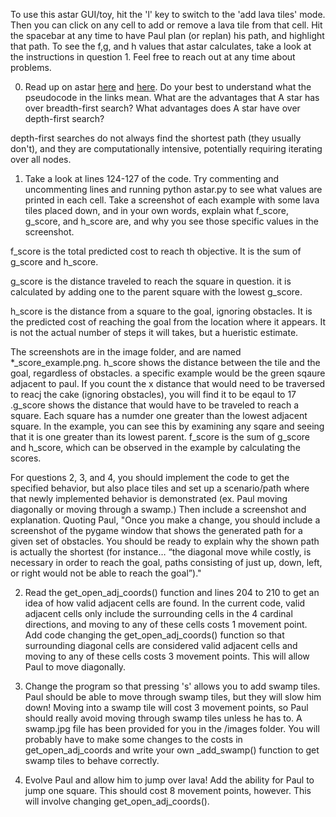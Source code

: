 To use this astar GUI/toy, hit the 'l' key to switch to the 'add lava tiles' mode. Then you can click on any cell to add or remove a lava tile from that cell. Hit the spacebar at any time to have Paul plan (or replan) his path, and highlight that path. To see the f,g, and h values that astar calculates, take a look at the instructions in question 1. Feel free to reach out at any time about problems.

0. Read up on astar [here](http://web.mit.edu/eranki/www/tutorials/search/) and [here](http://www.raywenderlich.com/4946/introduction-to-a-pathfinding). Do your best to understand what the pseudocode in the links mean. What are the advantages that A star has over breadth-first search? What advantages does A star have over depth-first search? 


depth-first searches do not always find the shortest path (they usually don't), and they are computationally intensive, potentially requiring iterating over all nodes.





1. Take a look at lines 124-127 of the code. Try commenting and uncommenting lines and running python astar.py to see what values are printed in each cell. Take a screenshot of each example with some lava tiles placed down, and in your own words, explain what f_score, g_score, and h_score are, and why you see those specific values in the screenshot.

f_score is the total predicted cost to reach th objective. It is the sum of g_score and h_score.

g_score is the distance traveled to reach the square in question. it is calculated by adding one to the parent square with the lowest g_score.

h_score is the distance from a square to the goal, ignoring obstacles. It is the predicted cost of reaching the goal from the location where it appears. It is not the actual number of steps it will takes, but a hueristic estimate.

The screenshots are in the image folder, and are named \*\_score_example.png. h_score shows the distance between the tile and the goal, regardless of obstacles. a specific example would be the green sqaure adjacent to paul. If you count the x distance that would need to be traversed to reacj the cake (ignoring obstacles), you will find it to be eqaul to 17 .g_score shows the distance that would have to be traveled to reach a square. Each square has a numder one greater than the lowest adjacent square. In the example, you can see this by examining any sqare and seeing that it is one greater than its lowest parent. f_score is the sum of g_score and h_score, which can be observed in the example by calculating the scores.



For questions 2, 3, and 4, you should implement the code to get the specified behavior, but also place tiles and set up a scenario/path where that newly implemented behavior is demonstrated (ex. Paul moving diagonally or moving through a swamp.) Then include a screenshot and explanation. Quoting Paul, "Once you make a change, you should include a screenshot of the pygame window that shows the generated path for a given set of obstacles. You should be ready to explain why the shown path is actually the shortest (for instance… “the diagonal move while costly, is necessary in order to reach the goal, paths consisting of just up, down, left, or right would not be able to reach the goal”)."

2. Read the get_open_adj_coords() function and lines 204 to 210 to get an idea of how valid adjacent cells are found. In the current code, valid adjacent cells only include the surrounding cells in the 4 cardinal directions, and moving to any of these cells costs 1 movement point. Add code changing the get_open_adj_coords() function so that surrounding diagonal cells are considered valid adjacent cells and moving to any of these cells costs 3 movement points. This will allow Paul to
move diagonally.

3. Change the program so that pressing 's' allows you to add swamp tiles. Paul should be able to move through swamp tiles, but they will slow him down! Moving into a swamp tile will cost 3 movement points, so Paul should really avoid moving through swamp tiles unless he has to. A swamp.jpg file has been provided for you in the /images folder. You will probably have to make some changes to the costs in get_open_adj_coords and write your own _add_swamp() function to get swamp tiles to behave correctly.

4. Evolve Paul and allow him to jump over lava! Add the ability for Paul to jump one square. This should cost 8 movement points, however. This will involve changing get_open_adj_coords().
